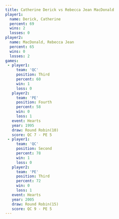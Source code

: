 ```yaml
---
title: Catherine Derick vs Rebecca Jean MacDonald
player1:                       
  name: Derick, Catherine      
  percent: 69                  
  wins: 2                      
  losses: 0                    
player2:                       
  name: MacDonald, Rebecca Jean
  percent: 65                  
  wins: 0                      
  losses: 2                    
games:
 - player1:         
     team: 'QC'     
     position: Third
     percent: 60    
     win: 1         
     loss: 0        
   player2:          
     team: 'PE'      
     position: Fourth
     percent: 58     
     win: 0          
     loss: 1         
   event: Hearts        
   year: 1995           
   draw: Round Robin(10)
   score: QC 7 - PE 5   
 - player1:          
     team: 'QC'      
     position: Second
     percent: 78     
     win: 1          
     loss: 0         
   player2:         
     team: 'PE'     
     position: Third
     percent: 72    
     win: 0         
     loss: 1        
   event: Hearts        
   year: 2005           
   draw: Round Robin(15)
   score: QC 9 - PE 5   
---
```

